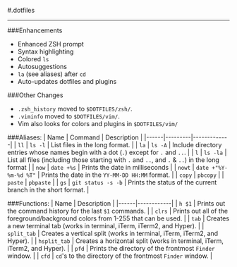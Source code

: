 #.dotfiles

---

###Enhancements
- Enhanced ZSH prompt
- Syntax highlighting
- Colored `ls`
- Autosuggestions
- `la` (see aliases) after `cd`
- Auto-updates dotfiles and plugins

###Other Changes
- `.zsh_history` moved to `$DOTFILES/zsh/`.
- `.viminfo` moved to `$DOTFILES/vim/`.
- Vim also looks for colors and plugins in `$DOTFILES/vim/`

###Aliases:
| Name | Command | Description |
|------|---------|-------------|
| `ll` | `ls -l` | List files in the long format. |
| `la` | `ls -A` | Include directory entries whose names begin with a dot (`.`) except for `.` and `..`. |
| `l` | `ls -la` | List all files (including those starting with `.` and `..`, and `.` & `..`) in the long format |
| `now` | `date +%s` | Prints the date in milliseconds |
| `nowt` | `date +"%Y-%m-%d %T"` | Prints the date in the `YY-MM-DD HH:MM` format. |
| `copy` | `pbcopy` |
| `paste` | `pbpaste` |
| `gs` | `git status -s -b` | Prints the status of the current branch in the short format. |

###Functions:
| Name | Description |
|------|------------|
| `h $1` | Prints out the command history for the last `$1` commands. |
| `clrs` | Prints out all of the foreground/background colors from 1-255 that can be used. |
| `tab` | Creates a new terminal tab (works in terminal, iTerm, iTerm2, and Hyper). |
| `split_tab` | Creates a vertical split (works in terminal, iTerm, iTerm2, and Hyper). |
| `hsplit_tab` | Creates a horizontal split (works in terminal, iTerm, iTerm2, and Hyper). |
| `pfd` | Prints the directory of the frontmost `Finder` window. |
| `cfd` | `cd`'s to the directory of the frontmost `Finder` window. |
